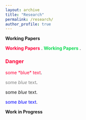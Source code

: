 ```yaml
---
layout: archive
title: "Research"
permalink: /research/
author_profile: true
---
```


**Working Papers**

<span style="color:#ff0038"> **Working Papers** </span>.
<span style="color:#0bda51"> **Working Papers** </span>.


<h3 style="color:#ff0038">Danger</h3>
<span style="color:#ff0038">some *blue* text</span>.

<span style="color:gray">some *blue* text</span>.

<span style="color:$gray">some *blue* text</span>.

<span style="color:blue">some *blue* text</span>.


**Work in Progress**

